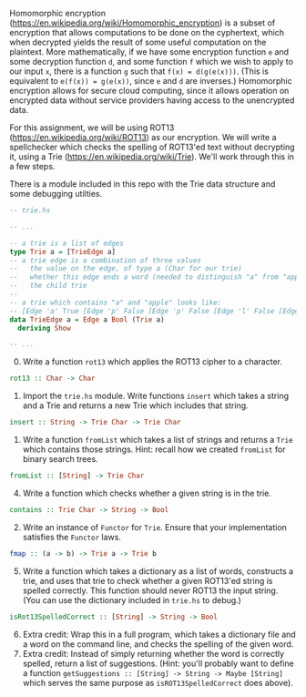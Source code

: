 Homomorphic encryption (https://en.wikipedia.org/wiki/Homomorphic_encryption) is a subset of encryption that allows computations to be done on the cyphertext, which when decrypted yields the result of some useful computation on the plaintext. More mathematically, if we have some encryption function `e` and some decryption function `d`, and some function `f` which we wish to apply to our input `x`, there is a function `g` such that `f(x) = d(g(e(x)))`. (This is equivalent to `e(f(x)) = g(e(x))`, since `e` and `d` are inverses.) Homomorphic encryption allows for secure cloud computing, since it allows operation on encrypted data without service providers having access to the unencrypted data.

For this assignment, we will be using ROT13 (https://en.wikipedia.org/wiki/ROT13) as our encryption. We will write a spellchecker which checks the spelling of ROT13'ed text without decrypting it, using a Trie (https://en.wikipedia.org/wiki/Trie). We'll work through this in a few steps.

There is a module included in this repo with the Trie data structure and some debugging utilties.
```haskell
-- trie.hs

-- ...

-- a trie is a list of edges
type Trie a = [TrieEdge a]
-- a trie edge is a combination of three values
--   the value on the edge, of type a (Char for our trie)
--   whether this edge ends a word (needed to distinguish "a" from "apple")
--   the child trie
--
-- a trie which contains "a" and "apple" looks like:
-- [Edge 'a' True [Edge 'p' False [Edge 'p' False [Edge 'l' False [Edge 'e' True []]]]]]
data TrieEdge a = Edge a Bool (Trie a)
  deriving Show

-- ...
```

0. Write a function `rot13` which applies the ROT13 cipher to a character.

  ```haskell
  rot13 :: Char -> Char
  ```

1. Import the `trie.hs` module. Write functions `insert` which takes a string and a Trie and returns a new Trie which includes that string.

  ```haskell
  insert :: String -> Trie Char -> Trie Char
  ```

1. Write a function `fromList` which takes a list of strings and returns a `Trie` which contains those strings. Hint: recall how we created `fromList` for binary search trees.

  ```haskell
  fromList :: [String] -> Trie Char
  ```

4. Write a function which checks whether a given string is in the trie.

  ```haskell
  contains :: Trie Char -> String -> Bool
  ```

2. Write an instance of `Functor` for `Trie`. Ensure that your implementation satisfies the `Functor` laws.

  ```haskell
  fmap :: (a -> b) -> Trie a -> Trie b
  ```

5. Write a function which takes a dictionary as a list of words, constructs a trie, and uses that trie to check whether a given ROT13'ed string is spelled correctly. This function should never ROT13 the input string. (You can use the dictionary included in `trie.hs` to debug.)

  ```haskell
  isRot13SpelledCorrect :: [String] -> String -> Bool
  ```

6. Extra credit: Wrap this in a full program, which takes a dictionary file and a word on the command line, and checks the spelling of the given word.
7. Extra credit: Instead of simply returning whether the word is correctly spelled, return a list of suggestions. (Hint: you'll probably want to define a function `getSuggestions :: [String] -> String -> Maybe [String]` which serves the same purpose as `isROT13SpelledCorrect` does above).
